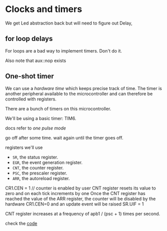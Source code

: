# Clocks and timers

We get Led abstraction back but will need to figure out Delay,

## for loop delays

For loops are a bad way to implement timers.  Don't do it.

Also note that aux::nop exists

## One-shot timer

We can use a _hardware time_ which keeps precise track of time.  The timer is another peripheral
available to the microcontroller and can therefore be controlled with registers.

There are a bunch of timers on this microcontroller.  


We'll be using a basic timer: TIM6.

docs refer to _one pulse mode_

go off after some time.  wait again until the timer goes off.

registers we'll use

- `SR`, the status register.
- `EGR`, the event generation register.
- `CNT`, the counter register.
- `PSC`, the prescaler register.
- `ARR`, the autoreload register.

CR1.CEN = 1 // counter is enabled by user
CNT register resets its value to zero and on each tick increments by one
Once the CNT register has reached the value of the ARR register, the counter will be disabled by the hardware CR1.CEN=0 and an update event will be raised SR.UIF = 1

CNT register increases at a frequency of apb1 / (psc + 1) times per second.

check the [code](./09_chapter/src/main.rs)











































